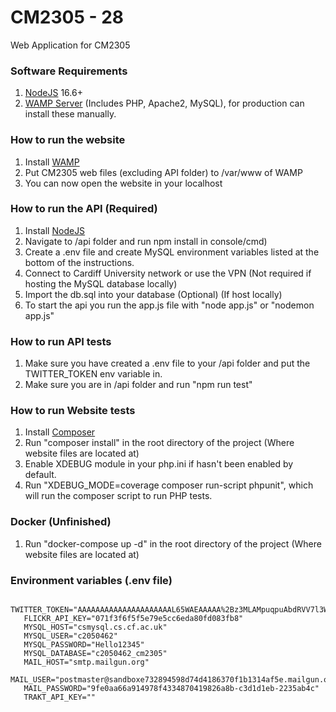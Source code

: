 # CM2305 - 28

Web Application for CM2305

### Software Requirements
1. [NodeJS](https://nodejs.org/en/download/) 16.6+
2. [WAMP Server](https://www.wampserver.com/en/) (Includes PHP, Apache2, MySQL), for production can install these manually.

### How to run the website
1. Install [WAMP](https://www.wampserver.com/en/)
2. Put CM2305 web files (excluding API folder) to /var/www of WAMP
3. You can now open the website in your localhost

### How to run the API (Required)
1. Install [NodeJS](https://nodejs.org/en/download/)
2. Navigate to /api folder and run npm install in console/cmd)
3. Create a .env file and create MySQL environment variables listed at the bottom of the instructions.
4. Connect to Cardiff University network or use the VPN (Not required if hosting the MySQL database locally)
5. Import the db.sql into your database (Optional) (If host locally)
5. To start the api you run the app.js file with "node app.js" or "nodemon app.js"

### How to run API tests
1. Make sure you have created a .env file to your /api folder and put the TWITTER_TOKEN env variable in.
2. Make sure you are in /api folder and run "npm run test"

### How to run Website tests
1. Install [Composer](https://getcomposer.org/download/)
2. Run "composer install" in the root directory of the project (Where website files are located at)
3. Enable XDEBUG module in your php.ini if hasn't been enabled by default.
4. Run "XDEBUG_MODE=coverage composer run-script phpunit", which will run the composer script to run PHP tests.

### Docker (Unfinished)
1. Run "docker-compose up -d" in the root directory of the project (Where website files are located at)

### Environment variables (.env file)
```
   TWITTER_TOKEN="AAAAAAAAAAAAAAAAAAAAAL65WAEAAAAA%2Bz3MLAMpuqpuAbdRVV7l3WUMPxU%3DNez0849RCsrNP6MEKDGGZxYlwxENJA6TBhIOcJTW0bzG2wgHJi"
   FLICKR_API_KEY="071f3f6f5f5e79e5cc6eda80fd083fb8"
   MYSQL_HOST="csmysql.cs.cf.ac.uk"
   MYSQL_USER="c2050462"
   MYSQL_PASSWORD="Hello12345"
   MYSQL_DATABASE="c2050462_cm2305"
   MAIL_HOST="smtp.mailgun.org"
   MAIL_USER="postmaster@sandboxe732894598d74d4186370f1b1314af5e.mailgun.org"
   MAIL_PASSWORD="9fe0aa66a914978f4334870419826a8b-c3d1d1eb-2235ab4c"
   TRAKT_API_KEY=""
   ```


